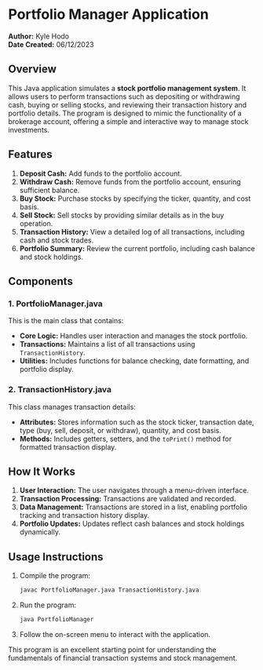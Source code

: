# Portfolio Manager Application

**Author:** Kyle Hodo  
**Date Created:** 06/12/2023  

## Overview

This Java application simulates a **stock portfolio management system**. It allows users to perform transactions such as depositing or withdrawing cash, buying or selling stocks, and reviewing their transaction history and portfolio details. The program is designed to mimic the functionality of a brokerage account, offering a simple and interactive way to manage stock investments.

## Features

1. **Deposit Cash:** Add funds to the portfolio account.
2. **Withdraw Cash:** Remove funds from the portfolio account, ensuring sufficient balance.
3. **Buy Stock:** Purchase stocks by specifying the ticker, quantity, and cost basis.
4. **Sell Stock:** Sell stocks by providing similar details as in the buy operation.
5. **Transaction History:** View a detailed log of all transactions, including cash and stock trades.
6. **Portfolio Summary:** Review the current portfolio, including cash balance and stock holdings.

## Components

### 1. **PortfolioManager.java**  
This is the main class that contains:
- **Core Logic:** Handles user interaction and manages the stock portfolio.  
- **Transactions:** Maintains a list of all transactions using `TransactionHistory`.  
- **Utilities:** Includes functions for balance checking, date formatting, and portfolio display.

### 2. **TransactionHistory.java**  
This class manages transaction details:
- **Attributes:** Stores information such as the stock ticker, transaction date, type (buy, sell, deposit, or withdraw), quantity, and cost basis.  
- **Methods:** Includes getters, setters, and the `toPrint()` method for formatted transaction display.

## How It Works

1. **User Interaction:** The user navigates through a menu-driven interface.
2. **Transaction Processing:** Transactions are validated and recorded.
3. **Data Management:** Transactions are stored in a list, enabling portfolio tracking and transaction history display.
4. **Portfolio Updates:** Updates reflect cash balances and stock holdings dynamically.

## Usage Instructions

1. Compile the program:
   ```bash
   javac PortfolioManager.java TransactionHistory.java
   ```
2. Run the program:
   ```bash
   java PortfolioManager
   ```
3. Follow the on-screen menu to interact with the application.

This program is an excellent starting point for understanding the fundamentals of financial transaction systems and stock management.

